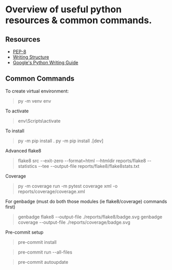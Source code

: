 # Overview of useful python resources & common commands.

## Resources

- [PEP-8](https://realpython.com/python-pep8/)
- [Writing Structure](https://docs.python-guide.org/writing/structure/)
- [Google's Python Writing Guide](https://google.github.io/styleguide/pyguide.htm)

## Common Commands

To create virtual environment:
> py -m venv env

To activate
> env\Scripts\activate

To install
> py -m pip install .
> py -m pip install .[dev]

Advanced flake8
> flake8 src --exit-zero --format=html --htmldir reports/flake8 --statistics --tee --output-file reports/flake8/flake8stats.txt

Coverage
> py -m coverage run -m pytest
> coverage xml -o reports/coverage/coverage.xml

For genbadge (must do both those modules (ie flake8/coverage) commands first)
> genbadge flake8 --output-file ./reports/flake8/badge.svg
> genbadge coverage --output-file ./reports/coverage/badge.svg  

Pre-commit setup
> pre-commit install

> pre-commit run --all-files

> pre-commit autoupdate
